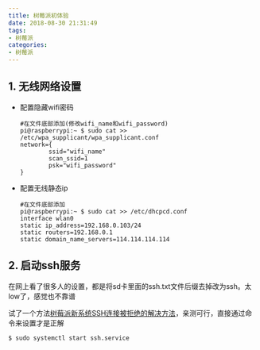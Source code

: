 ```yaml
---
title: 树莓派初体验
date: 2018-08-30 21:31:49
tags:
- 树莓派
categories:
- 树莓派
---
```


## 1. 无线网络设置

- 配置隐藏wifi密码

  ```shell
  #在文件底部添加(修改wifi_name和wifi_password)
  pi@raspberrypi:~ $ sudo cat >> /etc/wpa_supplicant/wpa_supplicant.conf
  network={
          ssid="wifi_name" 
          scan_ssid=1
          psk="wifi_password"
  }
  ```

- 配置无线静态ip

  ```shell
  #在文件底部添加
  pi@raspberrypi:~ $ sudo cat >> /etc/dhcpcd.conf
  interface wlan0
  static ip_address=192.168.0.103/24
  static routers=192.168.0.1
  static domain_name_servers=114.114.114.114
  ```

## 2. 启动ssh服务

在网上看了很多人的设置，都是将sd卡里面的ssh.txt文件后缀去掉改为ssh。太low了，感觉也不靠谱

试了一个方法[树莓派新系统SSH连接被拒绝的解决方法](http://shumeipai.nxez.com/2017/02/27/raspbian-ssh-connection-refused.html)，亲测可行，直接通过命令来设置才是正解

```shell
$ sudo systemctl start ssh.service
```

